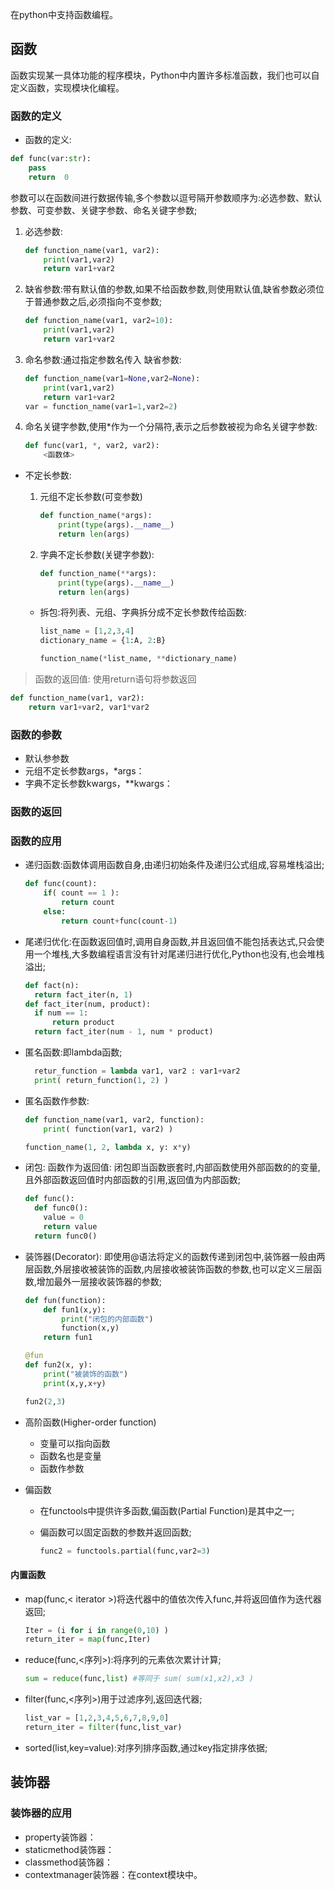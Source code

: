 在python中支持函数编程。

[//]: # (__author__ = "Clark Aaron")

## 函数

函数实现某一具体功能的程序模块，Python中内置许多标准函数，我们也可以自定义函数，实现模块化编程。

### 函数的定义

* 函数的定义:

```python
def func(var:str):
	pass
	return  0
```

<!-- > 函数的参数: default argument values, keyword arguments(* arguments, **keywords), special parameter  -->

参数可以在函数间进行数据传输,多个参数以逗号隔开参数顺序为:必选参数、默认参数、可变参数、关键字参数、命名关键字参数;

1. 必选参数:

    ```python
    def function_name(var1, var2):
        print(var1,var2)
        return var1+var2
    ```

2. 缺省参数:带有默认值的参数,如果不给函数参数,则使用默认值,缺省参数必须位于普通参数之后,必须指向不变参数;

    ```python
    def function_name(var1, var2=10):
        print(var1,var2)
        return var1+var2
    ```

3. 命名参数:通过指定参数名传入 缺省参数:

    ```python
    def function_name(var1=None,var2=None):
        print(var1,var2)
        return var1+var2
    var = function_name(var1=1,var2=2)
    ```

4. 命名关键字参数,使用*作为一个分隔符,表示之后参数被视为命名关键字参数:

    ```python
    def func(var1, *, var2, var2):
        <函数体>
    ```

* 不定长参数:
	1. 元组不定长参数(可变参数)

	    ```python
		def function_name(*args):
			print(type(args).__name__)
			return len(args)
		```

	2. 字典不定长参数(关键字参数):

	    ```python
		def function_name(**args):
			print(type(args).__name__)
			return len(args)
		```

	* 拆包:将列表、元组、字典拆分成不定长参数传给函数:

	  ```python
	  list_name = [1,2,3,4]
	  dictionary_name = {1:A, 2:B}
  
	  function_name(*list_name, **dictionary_name)
	  ```

> 函数的返回值: 使用return语句将参数返回

  ```python
  def function_name(var1, var2):
      return var1+var2, var1*var2
  ```

### 函数的参数

* 默认参参数
* 元组不定长参数args，*args：
* 字典不定长参数kwargs，**kwargs：

### 函数的返回

### 函数的应用

* 递归函数:函数体调用函数自身,由递归初始条件及递归公式组成,容易堆栈溢出;

  ```python
  def func(count):
      if( count == 1 ):
          return count
      else:
          return count+func(count-1)
  ```

* 尾递归优化:在函数返回值时,调用自身函数,并且返回值不能包括表达式,只会使用一个堆栈,大多数编程语言没有针对尾递归进行优化,Python也没有,也会堆栈溢出;

  ```python
  def fact(n):
    return fact_iter(n, 1)
  def fact_iter(num, product):
    if num == 1:
        return product
    return fact_iter(num - 1, num * product)
  ```

* 匿名函数:即lambda函数;

  ```python
    retur_function = lambda var1, var2 : var1+var2
    print( return_function(1, 2) )
  ```

* 匿名函数作参数:

  ```python
  def function_name(var1, var2, function):
      print( function(var1, var2) )

  function_name(1, 2, lambda x, y: x*y)
  ```

* 闭包: 函数作为返回值: 闭包即当函数嵌套时,内部函数使用外部函数的的变量,且外部函数返回值时内部函数的引用,返回值为内部函数;

  ```python
  def func():
    def func0():
      value = 0
      return value
    return func0()
  ```

* 装饰器(Decorator): 即使用@语法将定义的函数传递到闭包中,装饰器一般由两层函数,外层接收被装饰的函数,内层接收被装饰函数的参数,也可以定义三层函数,增加最外一层接收装饰器的参数;

  ```python
  def fun(function):
      def fun1(x,y):
          print("闭包的内部函数")
          function(x,y)
      return fun1

  @fun
  def fun2(x, y):
      print("被装饰的函数")
      print(x,y,x+y)

  fun2(2,3)
  ```

* 高阶函数(Higher-order function)

	* 变量可以指向函数
	* 函数名也是变量
	* 函数作参数

* 偏函数

	* 在functools中提供许多函数,偏函数(Partial Function)是其中之一;
	* 偏函数可以固定函数的参数并返回函数;

	  ```python
	  func2 = functools.partial(func,var2=3) 
	  ```

#### 内置函数

* map(func,< iterator >)将迭代器中的值依次传入func,并将返回值作为迭代器返回;

  ```python
  Iter = (i for i in range(0,10) )
  return_iter = map(func,Iter)
  ```

* reduce(func,<序列>):将序列的元素依次累计计算;

  ```python
  sum = reduce(func,list) #等同于 sum( sum(x1,x2),x3 )
  ```

* filter(func,<序列>)用于过滤序列,返回迭代器;

  ```python
  list_var = [1,2,3,4,5,6,7,8,9,0]
  return_iter = filter(func,list_var)
  ```

* sorted(list,key=value):对序列排序函数,通过key指定排序依据;

## 装饰器

### 装饰器的应用

* property装饰器：
* staticmethod装饰器：
* classmethod装饰器：
* contextmanager装饰器：在context模块中。
